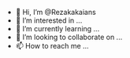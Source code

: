 - 👋 Hi, I’m @Rezakakaians
- 👀 I’m interested in ...
- 🌱 I’m currently learning ...
- 💞️ I’m looking to collaborate on ...
- 📫 How to reach me ...

<!---
Rezakakaians/Rezakakaians is a ✨ special ✨ repository because its `README.md` (this file) appears on your GitHub profile.
You can click the Preview link to take a look at your changes.
--->
